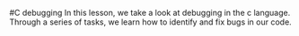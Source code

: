 #C debugging
In this lesson, we take a look at debugging in the c language. Through a series of tasks, we learn how to identify and fix bugs in our code.
